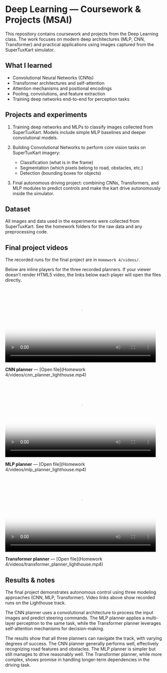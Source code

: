 # Deep Learning — Coursework & Projects (MSAI)

This repository contains coursework and projects from the Deep Learning class. The work focuses on modern deep architectures (MLP, CNN, Transformer) and practical applications using images captured from the SuperTuxKart simulator.

## What I learned

- Convolutional Neural Networks (CNNs)
- Transformer architectures and self-attention
- Attention mechanisms and positional encodings
- Pooling, convolutions, and feature extraction
- Training deep networks end-to-end for perception tasks

## Projects and experiments

1. Training deep networks and MLPs to classify images collected from SuperTuxKart. Models include simple MLP baselines and deeper convolutional models.

2. Building Convolutional Networks to perform core vision tasks on SuperTuxKart imagery:

   - Classification (what is in the frame)
   - Segmentation (which pixels belong to road, obstacles, etc.)
   - Detection (bounding boxes for objects)

3. Final autonomous driving project: combining CNNs, Transformers, and MLP modules to predict controls and make the kart drive autonomously inside the simulator.

## Dataset

All images and data used in the experiments were collected from SuperTuxKart. See the homework folders for the raw data and any preprocessing code.

## Final project videos

The recorded runs for the final project are in `Homework 4/videos/`.

Below are inline players for the three recorded planners. If your viewer doesn't render HTML5 video, the links below each player will open the files directly.

<video controls width="480" poster="Homework 4/videos/cnn_planner_lighthouse.mp4">
   <source src="Homework 4/videos/cnn_planner_lighthouse.mp4" type="video/mp4">
   Your browser does not support the video tag. Download: <a href="Homework 4/videos/cnn_planner_lighthouse.mp4">CNN planner</a>
</video>

**CNN planner** — [Open file](Homework 4/videos/cnn_planner_lighthouse.mp4)

<video controls width="480" poster="Homework 4/videos/mlp_planner_lighthouse.mp4">
   <source src="Homework 4/videos/mlp_planner_lighthouse.mp4" type="video/mp4">
   Your browser does not support the video tag. Download: <a href="Homework 4/videos/mlp_planner_lighthouse.mp4">MLP planner</a>
</video>

**MLP planner** — [Open file](Homework 4/videos/mlp_planner_lighthouse.mp4)

<video controls width="480" poster="Homework 4/videos/transformer_planner_lighthouse.mp4">
   <source src="Homework 4/videos/transformer_planner_lighthouse.mp4" type="video/mp4">
   Your browser does not support the video tag. Download: <a href="Homework 4/videos/transformer_planner_lighthouse.mp4">Transformer planner</a>
</video>

**Transformer planner** — [Open file](Homework 4/videos/transformer_planner_lighthouse.mp4)

## Results & notes

The final project demonstrates autonomous control using three modeling approaches (CNN, MLP, Transformer). Video links above show recorded runs on the Lighthouse track.

The CNN planner uses a convolutional architecture to process the input images and predict steering commands. The MLP planner applies a multi-layer perceptron to the same task, while the Transformer planner leverages self-attention mechanisms for decision-making.

The results show that all three planners can navigate the track, with varying degrees of success. The CNN planner generally performs well, effectively recognizing road features and obstacles. The MLP planner is simpler but still manages to drive reasonably well. The Transformer planner, while more complex, shows promise in handling longer-term dependencies in the driving task.
